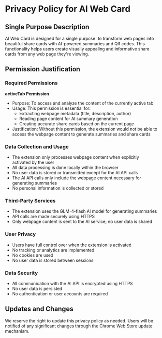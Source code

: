 # Privacy Policy for AI Web Card

## Single Purpose Description
AI Web Card is designed for a single purpose: to transform web pages into beautiful share cards with AI-powered summaries and QR codes. This functionality helps users create visually appealing and informative share cards from any web page they're viewing.

## Permission Justification

### Required Permissions

 **activeTab Permission**
   - Purpose: To access and analyze the content of the currently active tab
   - Usage: This permission is essential for:
     - Extracting webpage metadata (title, description, author)
     - Reading page content for AI summary generation
     - Creating accurate share cards based on the current page
   - Justification: Without this permission, the extension would not be able to access the webpage content to generate summaries and share cards

### Data Collection and Usage
- The extension only processes webpage content when explicitly activated by the user
- All data processing is done locally within the browser
- No user data is stored or transmitted except for the AI API calls
- The AI API calls only include the webpage content necessary for generating summaries
- No personal information is collected or stored

### Third-Party Services
- The extension uses the GLM-4-flash AI model for generating summaries
- API calls are made securely using HTTPS
- Only webpage content is sent to the AI service; no user data is shared

### User Privacy
- Users have full control over when the extension is activated
- No tracking or analytics are implemented
- No cookies are used
- No user data is stored between sessions

### Data Security
- All communication with the AI API is encrypted using HTTPS
- No user data is persisted
- No authentication or user accounts are required

## Updates and Changes
We reserve the right to update this privacy policy as needed. Users will be notified of any significant changes through the Chrome Web Store update mechanism.
